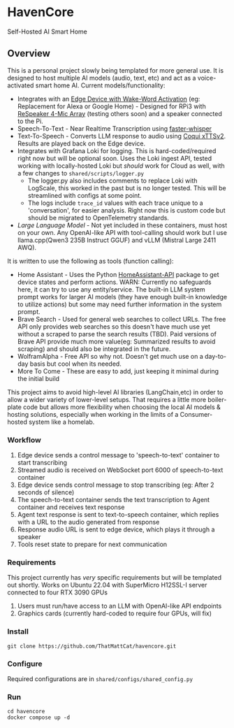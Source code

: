 # HavenCore

Self-Hosted AI Smart Home

## Overview

This is a personal project slowly being templated for more general use. It is designed to host multiple AI models (audio, text, etc) and act as a voice-activated smart home AI. Current models/functionality:

* Integrates with an [Edge Device with Wake-Word Activation](https://github.com/ThatMattCat/havencore-edge/tree/main) (eg: Replacement for Alexa or Google Home) - Designed for RPi3 with [ReSpeaker 4-Mic Array](https://www.seeedstudio.com/ReSpeaker-USB-Mic-Array-p-4247.html) (testing others soon) and a speaker connected to the Pi.
* Speech-To-Text - Near Realtime Transcription using [faster-whisper](https://github.com/SYSTRAN/faster-whisper)
* Text-To-Speech - Converts LLM response to audio using [Coqui xTTSv2](https://github.com/coqui-ai/TTS). Results are played back on the Edge device.
* Integrates with Grafana Loki for logging. This is hard-coded/required right now but will be optional soon. Uses the Loki ingest API, tested working with locally-hosted Loki but _should_ work for Cloud as well, with a few changes to `shared/scripts/logger.py`
  * The logger.py also includes comments to replace Loki with LogScale, this worked in the past but is no longer tested. This will be streamlined with configs at some point.
  * The logs include `trace_id` values with each trace unique to a 'conversation', for easier analysis. Right now this is custom code but should be migrated to OpenTelemetry standards.
* _Large Language Model_ - Not yet included in these containers, must host on your own. Any OpenAI-like API with tool-calling should work but I  use llama.cpp(Qwen3 235B Instruct GGUF) and vLLM (Mistral Large 2411 AWQ).

It is written to use the following as tools (function calling):

* Home Assistant - Uses the Python [HomeAssistant-API](https://pypi.org/project/HomeAssistant-API/) package to get device states and perform actions. WARN: Currently no safeguards here, it can try to use any entity/service. The built-in LLM system prompt works for larger AI models (they have enough built-in knowledge to utilize actions) but some may need further information in the system prompt.
* Brave Search - Used for general web searches to collect URLs. The free API only provides web searches so this doesn't have much use yet without a scraped to parse the search results (TBD). Paid versions of Brave API provide much more value(eg: Summarized results to avoid scraping) and should also be integrated in the future.
* WolframAlpha - Free API so why not. Doesn't get much use on a day-to-day basis but cool when its needed.
* More To Come - These are easy to add, just keeping it minimal during the initial build

This project aims to avoid high-level AI libraries (LangChain,etc) in order to allow a wider variety of lower-level setups. That requires a little more boiler-plate code but allows more flexibility when choosing the local AI models & hosting solutions, especially when working in the limits of a Consumer-hosted system like a homelab.

### Workflow

1. Edge device sends a control message to 'speech-to-text' container to start transcribing
2. Streamed audio is received on WebSocket port 6000 of speech-to-text container
3. Edge device sends control message to stop transcribing (eg: After 2 seconds of silence)
4. The speech-to-text container sends the text transcription to Agent container and receives text response
5. Agent text response is sent to text-to-speech container, which replies with a URL to the audio generated from response
6. Response audio URL is sent to edge device, which plays it through a speaker
7. Tools reset state to prepare for next communication

### Requirements

This project currently has *very* specific requirements but will be templated out shortly. Works on Ubuntu 22.04 with SuperMicro H12SSL-I server connected to four RTX 3090 GPUs

1. Users must run/have access to an LLM with OpenAI-like API endpoints
2. Graphics cards (currently hard-coded to require four GPUs, will fix)

### Install

```
git clone https://github.com/ThatMattCat/havencore.git
```

### Configure

Required configurations are in `shared/configs/shared_config.py`

### Run

```
cd havencore
docker compose up -d
```
